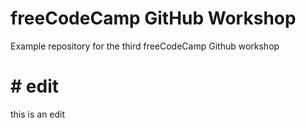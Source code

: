 # freeCodeCamp GitHub Workshop
Example repository for the third freeCodeCamp Github workshop

# # edit
this is an edit
